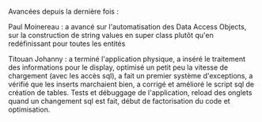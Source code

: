 Avancées depuis la dernière fois :

Paul Moinereau : a avancé sur l'automatisation des Data Access Objects, sur la construction de string values en super class plutôt qu'en redéfinissant pour toutes les entités

Titouan Johanny : a terminé l'application physique, a inséré le traitement des informations pour le display, optimisé un petit peu la vitesse de chargement (avec les accès sql), a fait un premier système d'exceptions, a vérifié que les inserts marchaient bien, a corrigé et amélioré le script sql de création de tables.
Tests et débuggage de l'application, reload des onglets quand un changement sql est fait, début de factorisation du code et optimisation. 
